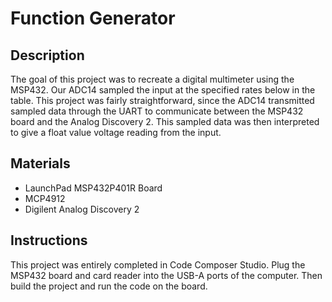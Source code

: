 # Function Generator

## Description
The goal of this project was to recreate a digital multimeter using the MSP432. Our ADC14 sampled the input at the specified rates below in the table. This project was fairly straightforward, since the ADC14 transmitted sampled data through the UART to communicate between the MSP432 board and the Analog Discovery 2. This sampled data was then interpreted to give a float value voltage reading from the input.


## Materials
- LaunchPad MSP432P401R Board
- MCP4912
- Digilent Analog Discovery 2


## Instructions
This project was entirely completed in Code Composer Studio. Plug the MSP432 board and card reader into the USB-A ports of the computer. Then build the project and run the code on the board.

